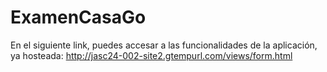 # ExamenCasaGo
En el siguiente link, puedes accesar a las funcionalidades de la aplicación, ya hosteada:
http://jasc24-002-site2.gtempurl.com/views/form.html
